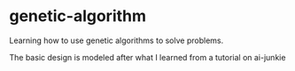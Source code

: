 # genetic-algorithm
Learning how to use genetic algorithms to solve problems.

The basic design is modeled after what I learned from a tutorial on ai-junkie
